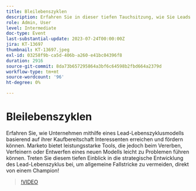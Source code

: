 ```yaml
---
title: Bleilebenszyklen
description: Erfahren Sie in dieser tiefen Tauchsitzung, wie Sie Leads mit einem strategischen Lead-Lebenszyklusmodell effektiv einbinden und fördern können. Hier erhalten Sie Empfehlungen eines Marketo Champion zur Vermeidung häufiger Fallstricke beim Vererben, Verfeinern oder Entwerfen eines neuen Modells.
role: Admin, User
level: Intermediate
doc-type: Event
last-substantial-update: 2023-07-24T00:00:00Z
jira: KT-13697
thumbnail: KT-13697.jpeg
exl-id: 03258f9b-ca5d-406b-a260-e41bc04396f8
duration: 2916
source-git-commit: 8da73b657295864a3bf6c64598b2fbd664a2379d
workflow-type: tm+mt
source-wordcount: '96'
ht-degree: 0%

---
```


# Bleilebenszyklen

Erfahren Sie, wie Unternehmen mithilfe eines Lead-Lebenszyklusmodells basierend auf ihrer Kaufbereitschaft Interessenten erreichen und fördern können. Marketo bietet leistungsstarke Tools, die jedoch beim Vererben, Verfeinern oder Entwerfen eines neuen Modells leicht zu Problemen führen können. Treten Sie diesem tiefen Einblick in die strategische Entwicklung des Lead-Lebenszyklus bei, um allgemeine Fallstricke zu vermeiden, direkt von einem Champion!

>[!VIDEO](https://video.tv.adobe.com/v/3421711/?learn=on)
